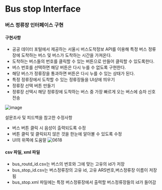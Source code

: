 # Bus stop Interface
### 버스 정류장 인터페이스 구현

#### 구현사항

 - 공공 데이터 포털에서 제공하는 서울시 버스도착정보 API를 이용해 특정 버스 정류장에 도착하는 버스 및 버스가 도착하는 시간을 가져온다.
 - 도착하는 버스들의 번호를 클릭할 수 있는 버튼으로 만들어 클릭할 수 있도록한다.
 - 버스 번호를 선택하면 해당 버튼은 다시 누를 수 없도록 구현한다.
 - 해당 버스가 정류장을 통과하면 버튼은 다시 누를 수 있는 상태가 된다.
 - 특정 정류장에서 도착할 수 있는 정류장들을 UI상에 띄우기
 - 정류장 선택 버튼 만들기
 - 정류장 선택시 해당 정류장에 도착하는 버스 중 가장 빠르게 오는 버스에 승차 신호 전송

![image](https://user-images.githubusercontent.com/68097144/120809702-4f7f5800-c585-11eb-9ad1-b0b3bd6b88e7.png)



설문조사 및 피드백을 참고한 수정사항
- 버스 버튼 클릭 시 음성이 출력되도록 수정
- 버튼 클릭 및 클릭되지 않은 것을 한눈에 알아볼 수 있도록 수정
- UI의 위쪽에 도움말 
![0618](https://user-images.githubusercontent.com/68097144/122436974-3ab6b180-cfd4-11eb-96d1-9cd270b08cd0.png)



#### csv 파일, xml 파일
  - bus_routd_id.csv는 버스의 번호와 그에 맞는 고유의 id가 저장
  - bus_stop_id.csv는 버스정류장의 고유 id, 고유 ARS번호,버스정류장 이름이 저장됨
  - bus_stop.xml 파일에는 특정 버스정류장에서 출력할 버스정류장들의 id가 들어감
